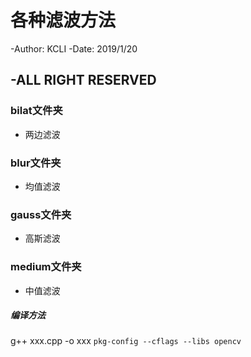 # 各种滤波方法

-Author: KCLI
-Date: 2019/1/20

-ALL RIGHT RESERVED
---
###  bilat文件夹

- 两边滤波

###  blur文件夹

- 均值滤波

###  gauss文件夹

- 高斯滤波

###  medium文件夹

- 中值滤波

##### 编译方法

g++ xxx.cpp -o xxx `pkg-config --cflags --libs opencv`
